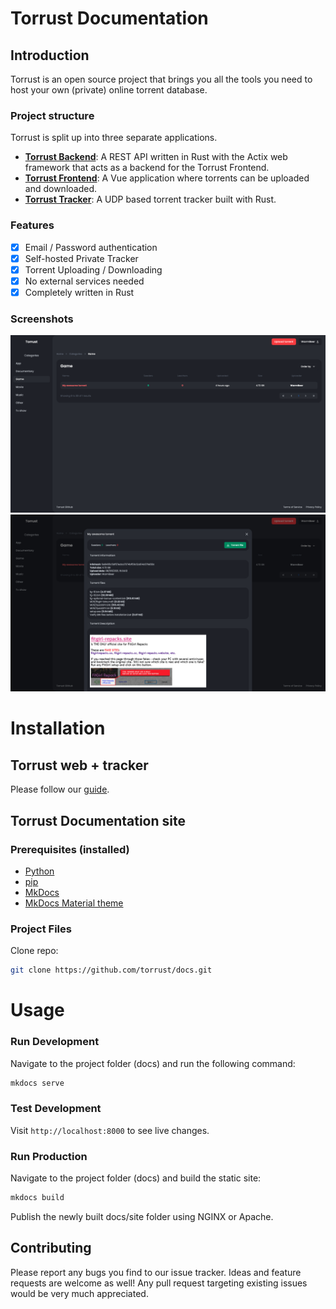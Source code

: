 # Torrust Documentation

## Introduction
Torrust is an open source project that brings you all the tools you need to host your own (private) online torrent database.

### Project structure
Torrust is split up into three separate applications.

- [__Torrust Backend__](https://github.com/torrust/torrust-web-backend): A REST API written in Rust with the Actix web framework that acts as a backend for the Torrust Frontend.
- [__Torrust Frontend__](https://github.com/torrust/torrust-web-frontend): A Vue application where torrents can be uploaded and downloaded.
- [__Torrust Tracker__](https://github.com/torrust/torrust-tracker): A UDP based torrent tracker built with Rust.

### Features
- [X] Email / Password authentication
- [X] Self-hosted Private Tracker
- [X] Torrent Uploading / Downloading
- [X] No external services needed
- [X] Completely written in Rust

### Screenshots
![Web UI Category page](docs/img/web-ui.png)
![Web UI Torrent page](docs/img/web-ui-torrent.png)

# Installation

## Torrust web + tracker
Please follow our [guide](https://torrust.github.io/torrust-documentation/installation/).

## Torrust Documentation site
### Prerequisites (installed)

- [Python](https://www.python.org/)
- [pip](https://pip.pypa.io/en/stable/installing/)
- [MkDocs](https://www.mkdocs.org/#installation)
- [MkDocs Material theme](https://squidfunk.github.io/mkdocs-material/getting-started/)

### Project Files

Clone repo:

```bash
git clone https://github.com/torrust/docs.git
```

# Usage

### Run Development

Navigate to the project folder (docs) and run the following command:

```bash
mkdocs serve
```

### Test Development

Visit `http://localhost:8000` to see live changes.

### Run Production

Navigate to the project folder (docs) and build the static site:

```bash
mkdocs build
```

Publish the newly built docs/site folder using NGINX or Apache.

## Contributing
Please report any bugs you find to our issue tracker. Ideas and feature requests are welcome as well!
Any pull request targeting existing issues would be very much appreciated.
